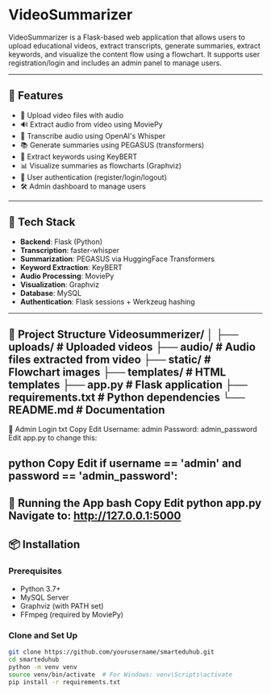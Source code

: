 # VideoSummarizer

VideoSummarizer is a Flask-based web application that allows users to upload educational videos, extract transcripts, generate summaries, extract keywords, and visualize the content flow using a flowchart. It supports user registration/login and includes an admin panel to manage users.

---

## 🚀 Features

- 🎥 Upload video files with audio
- 🔊 Extract audio from video using MoviePy
- 📝 Transcribe audio using OpenAI's Whisper
- 📚 Generate summaries using PEGASUS (transformers)
- 🧠 Extract keywords using KeyBERT
- 📊 Visualize summaries as flowcharts (Graphviz)
- 👤 User authentication (register/login/logout)
- 🛠️ Admin dashboard to manage users

---

## 🧰 Tech Stack

- **Backend**: Flask (Python)
- **Transcription**: faster-whisper
- **Summarization**: PEGASUS via HuggingFace Transformers
- **Keyword Extraction**: KeyBERT
- **Audio Processing**: MoviePy
- **Visualization**: Graphviz
- **Database**: MySQL
- **Authentication**: Flask sessions + Werkzeug hashing

---

📁 Project Structure
Videosummerizer/
│
├── uploads/           # Uploaded videos
├── audio/             # Audio files extracted from video
├── static/            # Flowchart images
├── templates/         # HTML templates
├── app.py             # Flask application
├── requirements.txt   # Python dependencies
└── README.md          # Documentation
---
🔐 Admin Login
txt
Copy
Edit
Username: admin
Password: admin_password
Edit app.py to change this:

python
Copy
Edit
if username == 'admin' and password == 'admin_password':
---
🧪 Running the App
bash
Copy
Edit
python app.py
Navigate to: http://127.0.0.1:5000
---

## 📦 Installation

### Prerequisites

- Python 3.7+
- MySQL Server
- Graphviz (with PATH set)
- FFmpeg (required by MoviePy)

### Clone and Set Up

```bash
git clone https://github.com/yourusername/smarteduhub.git
cd smarteduhub
python -m venv venv
source venv/bin/activate  # For Windows: venv\Scripts\activate
pip install -r requirements.txt

